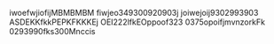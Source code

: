 iwoefwjiofijMBMBMBM
fiwjeo349300920903j
joiwejoij9302993903
ASDEKKfkkPEPKFKKKEj
OEI222lfkEOppoof323
0375opoifjmvnzorkFk
0293990fks300Mnccis

